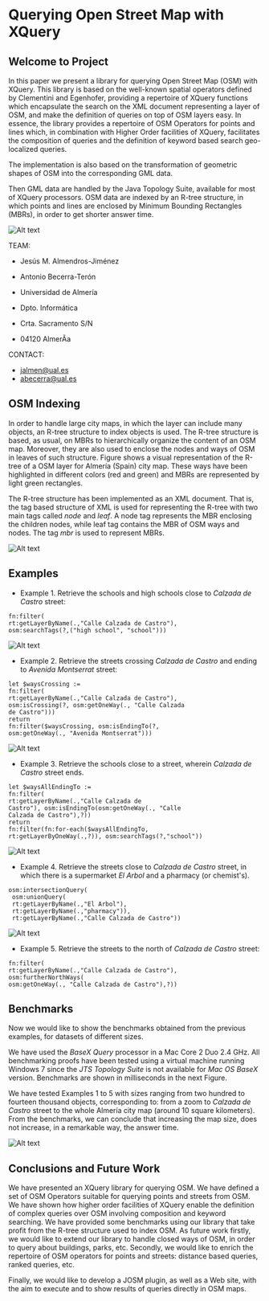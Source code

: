 # Querying Open Street Map with XQuery
## Welcome to Project

In this paper we present a library for querying Open Street Map (OSM) with XQuery. This library is based on the well-known spatial operators defined by Clementini and Egenhofer, providing a repertoire of XQuery functions which encapsulate the search
on the XML document representing a layer of OSM, and make the definition of queries on top of OSM layers easy. In essence, the library provides a repertoire of OSM Operators for points and lines which, in combination with Higher Order facilities of XQuery, facilitates the composition of queries and
the definition of keyword based search geo-localized queries. 

The implementation is also based on the transformation of geometric shapes of OSM into the corresponding GML data. 

Then GML data are handled by the Java Topology Suite, available for most of XQuery processors.
OSM data are indexed by an R-tree structure, in which points and lines are enclosed by Minimum Bounding Rectangles (MBRs), in order to get shorter answer time.
 
![Alt text](http://indalog.ual.es/osm/Querying_Open_Street_Map_with_XQuery/Welcome_files/shapeimage_2.png)

TEAM:

* Jesús M. Almendros-Jiménez
* Antonio Becerra-Terón

* Universidad de Almería
* Dpto. Informática
* Crta. Sacramento S/N
* 04120 AlmerÃ­a

CONTACT:

* [jalmen@ual.es](mailto:jalmen@ual.es)
* [abecerra@ual.es](mailto:abecerra@ual.es)

## OSM Indexing
In order to handle large city maps, in which the layer can include many objects, an R-tree structure to index objects is used. The R-tree structure is based, as usual, on MBRs to hierarchically organize the content of an OSM map. Moreover, they are also used to enclose the nodes and ways of OSM in leaves of such structure. Figure shows a visual 
representation of the R-tree of a OSM layer for Almería (Spain) city map. These ways have been highlighted in different colors (red and green)
and MBRs are represented by light green rectangles.

The R-tree structure has been implemented as an XML document. That is, the tag based structure of XML is
used for representing the R-tree with two main tags called *node* and *leaf*. A node tag represents the 
MBR enclosing the children nodes, while leaf tag contains the MBR of OSM ways and nodes. The tag *mbr* is used to represent MBRs.

![Alt text](https://raw.githubusercontent.com/ualabecerra/OSMXQuery/master/ConferenceBetaDeveloper/GISTAM2015/ExampleFigures/FigureIndexNew.png)

## Examples
* Example 1. Retrieve the schools and high schools close to  *Calzada de Castro* street:

```
fn:filter(
rt:getLayerByName(.,"Calle Calzada de Castro"), 
osm:searchTags(?,("high school", "school")))
```

![Alt text](https://raw.githubusercontent.com/ualabecerra/OSMXQuery/master/ConferenceBetaDeveloper/GISTAM2015/ExampleFigures/FigureExample1.png)


* Example 2. Retrieve the streets crossing *Calzada de Castro* and
ending to *Avenida Montserrat* street:

```
let $waysCrossing :=  
fn:filter(
rt:getLayerByName(.,"Calle Calzada de Castro"), 
osm:isCrossing(?, osm:getOneWay(., "Calle Calzada 
de Castro")))
return 
fn:filter($waysCrossing, osm:isEndingTo(?,
osm:getOneWay(., "Avenida Montserrat")))
```

![Alt text](https://raw.githubusercontent.com/ualabecerra/OSMXQuery/master/ConferenceBetaDeveloper/GISTAM2015/ExampleFigures/FigureExample2.png)

* Example 3. Retrieve the schools close to a street, wherein *Calzada de Castro* street ends. 

```
let $waysAllEndingTo :=  
fn:filter(
rt:getLayerByName(.,"Calle Calzada de 
Castro"), osm:isEndingTo(osm:getOneWay(., "Calle
Calzada de Castro"),?))
return 
fn:filter(fn:for-each($waysAllEndingTo,
rt:getLayerByOneWay(.,?)), osm:searchTags(?,"school"))
```
![Alt text](https://raw.githubusercontent.com/ualabecerra/OSMXQuery/master/ConferenceBetaDeveloper/GISTAM2015/ExampleFigures/FigureExample3.png)

* Example 4. Retrieve the streets close
to *Calzada de Castro* street, in which there is a supermarket *El Arbol* and a pharmacy (or chemist's).

```
osm:intersectionQuery( 
 osm:unionQuery(
 rt:getLayerByName(.,"El Arbol"), 
 rt:getLayerByName(.,"pharmacy")),
 rt:getLayerByName(.,"Calle Calzada de Castro"))
```
![Alt text](https://raw.githubusercontent.com/ualabecerra/OSMXQuery/master/ConferenceBetaDeveloper/GISTAM2015/ExampleFigures/FigureExample4.png)

* Example 5. Retrieve the streets to the north of 
*Calzada de Castro* street:

```
fn:filter(
rt:getLayerByName(.,"Calle Calzada de Castro"), 
osm:furtherNorthWays(
osm:getOneWay(., "Calle Calzada de Castro"),?)) 
```

## Benchmarks
Now we would like to show the benchmarks obtained from the previous examples, for datasets of different sizes.

We have used the *BaseX Query* processor in a Mac Core 2 Duo 2.4 GHz. All benchmarking proofs have been tested using a virtual machine running Windows 7 since the *JTS Topology Suite* is not available for *Mac OS* *BaseX* version. 
Benchmarks are shown in milliseconds in the next Figure.

We have tested Examples 1 to 5 with sizes ranging from two hundred to fourteen thousand objects, corresponding to: from a zoom to *Calzada de Castro* street to the whole Almería city map (around 10 square kilometers). From the benchmarks, we can conclude that increasing the map size, does not increase, in a remarkable way, the answer time.

![Alt text](https://raw.githubusercontent.com/ualabecerra/OSMXQuery/master/ConferenceBetaDeveloper/GISTAM2015/ExampleFigures/benchmarking1.png)


## Conclusions and Future Work
We have presented an XQuery library for querying OSM. We have defined a set of OSM Operators suitable for querying points and streets from OSM. We have shown how higher order facilities of XQuery enable the definition of complex queries over OSM involving composition and keyword searching. We have provided some benchmarks using our library that take 
profit from the R-tree structure used to index OSM. As future work firstly, we would like to extend our library to handle closed ways of OSM, in order to query about buildings, parks, etc. 
Secondly, we would like to enrich the repertoire of OSM operators for points and streets: distance based queries, ranked queries, etc.

Finally, we would like to develop a JOSM plugin, as well as a Web site, with the aim to execute and
to show results of queries directly in OSM maps.
